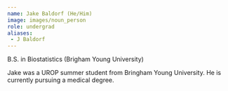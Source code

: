 ```yaml
---
name: Jake Baldorf (He/Him)
image: images/noun_person
role: undergrad
aliases:
 - J Baldorf
---
```

 
B.S. in Biostatistics (Brigham Young University)

Jake was a UROP summer student from Bringham Young University. He  is currently pursuing a medical degree.

